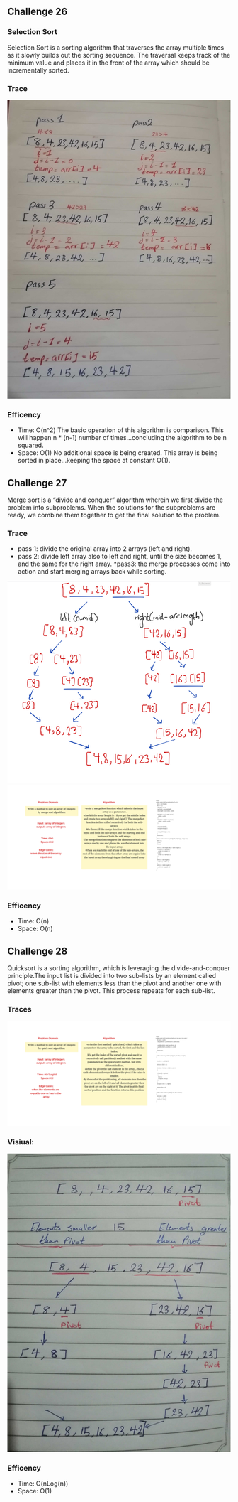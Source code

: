 ## Challenge 26

### Selection Sort
Selection Sort is a sorting algorithm that traverses the array multiple times as
it slowly builds out the sorting sequence. The traversal keeps track of the
minimum value and places it in the front of the array which should be
incrementally sorted.

### Trace

<img src="./insertionSort.jpg">

### Efficency
* Time: O(n^2) The basic operation of this algorithm is comparison. This will happen n * (n-1) number of times…concluding the algorithm to be n squared.
* Space: O(1) No additional space is being created. This array is being sorted in place…keeping the space at constant O(1).

## Challenge 27

Merge sort is a “divide and conquer” algorithm wherein we first divide the problem into subproblems. When the solutions for the subproblems are ready, we combine them together to get the final solution to the problem.

### Trace 
* pass 1: divide the original array into 2 arrays (left and right).
* pass 2: divide left array also to left and right, until the size becomes 1, and the same for the right array.
*pass3: the merge processes come into action and start merging arrays back while sorting.

<img src="./challenge27.png">
<img src="./Limnu_20211101.png">

### Efficency
* Time: O(n)
* Space: O(n)

## Challenge 28

Quicksort is a sorting algorithm, which is leveraging the divide-and-conquer principle.The input list is divided into two sub-lists by an element called pivot; one sub-list with elements less than the pivot and another one with elements greater than the pivot. This process repeats for each sub-list.

### Traces


<img src="./Limnu_20211102.png">

### Visiual:

<img src="./quickSort.jpg">



### Efficency
* Time: O(nLog(n))
* Space: O(1)